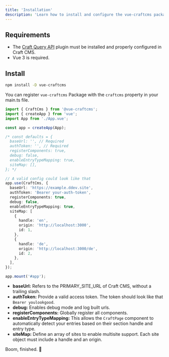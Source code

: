 ```yaml
---
title: 'Installation'
description: 'Learn how to install and configure the vue-craftcms package.'
---
```


## Requirements

- The [Craft Query API](/libraries/craft-query-api) plugin must be installed and properly configured in Craft CMS.
- Vue 3 is required.

## Install

```bash
npm install -D vue-craftcms
```

You can register `vue-craftcms` Package with the `craftcms` property in your main.ts file.

```ts [main.ts]
import { CraftCms } from '@vue-craftcms';
import { createApp } from 'vue';
import App from './App.vue';

const app = createApp(App);

/* const defaults = {
  baseUrl: '', // Required
  authToken: '', // Required
  registerComponents: true,
  debug: false,
  enableEntryTypeMapping: true,
  siteMap: [],
}; */

// A valid config could look like that
app.use(CraftCms, {
  baseUrl: 'https://example.ddev.site',
  authToken: 'Bearer your-auth-token',
  registerComponents: true,
  debug: false,
  enableEntryTypeMapping: true,
  siteMap: [
    {
      handle: 'en',
      origin: 'http://localhost:3000',
      id: 1,
    },
    {
      handle: 'de',
      origin: 'http://localhost:3000/de',
      id: 2,
    },
  ],
});

app.mount('#app');
```

- **baseUrl:** Refers to the PRIMARY_SITE_URL of Craft CMS, without a trailing slash.
- **authToken:** Provide a valid access token. The token should look like that `Bearer youlookgood`.
- **debug:** Enables debug mode and log built urls.
- **registerComponents:** Globally register all components.
- **enableEntryTypeMapping:** This allows the `CraftPage` component to automatically detect your entries based on their section handle and entry type.
- **siteMap:** Define an array of sites to enable multisite support. Each site object must include a handle and an origin.

Boom, finished. 🚀
